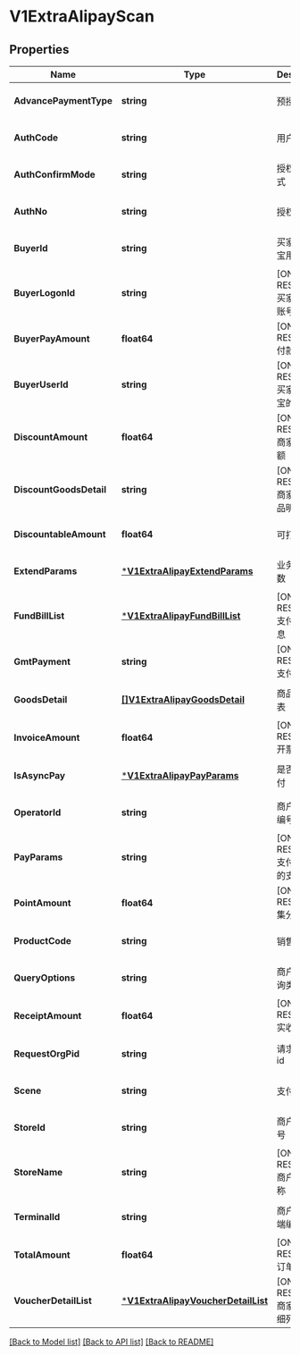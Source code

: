 # V1ExtraAlipayScan

## Properties
Name | Type | Description | Notes
------------ | ------------- | ------------- | -------------
**AdvancePaymentType** | **string** | 预授权类型 | [optional] [default to null]
**AuthCode** | **string** | 用户的条码 | [optional] [default to null]
**AuthConfirmMode** | **string** | 授权确认方式 | [optional] [default to null]
**AuthNo** | **string** | 授权号 | [optional] [default to null]
**BuyerId** | **string** | 买家的支付宝用户id | [optional] [default to null]
**BuyerLogonId** | **string** | [ONLY IN RESPONSE] 买家支付宝账号 | [optional] [default to null]
**BuyerPayAmount** | **float64** | [ONLY IN RESPONSE] 付款金额 | [optional] [default to null]
**BuyerUserId** | **string** | [ONLY IN RESPONSE] 买家在支付宝的用户id | [optional] [default to null]
**DiscountAmount** | **float64** | [ONLY IN RESPONSE] 商家优惠金额 | [optional] [default to null]
**DiscountGoodsDetail** | **string** | [ONLY IN RESPONSE] 商家优惠商品明细 | [optional] [default to null]
**DiscountableAmount** | **float64** | 可打折金额 | [optional] [default to null]
**ExtendParams** | [***V1ExtraAlipayExtendParams**](v1ExtraAlipayExtendParams.md) | 业务扩展参数 | [optional] [default to null]
**FundBillList** | [***V1ExtraAlipayFundBillList**](v1ExtraAlipayFundBillList.md) | [ONLY IN RESPONSE] 支付金额信息 | [optional] [default to null]
**GmtPayment** | **string** | [ONLY IN RESPONSE] 支付时间 | [optional] [default to null]
**GoodsDetail** | [**[]V1ExtraAlipayGoodsDetail**](v1ExtraAlipayGoodsDetail.md) | 商品明细列表 | [optional] [default to null]
**InvoiceAmount** | **float64** | [ONLY IN RESPONSE] 开票金额 | [optional] [default to null]
**IsAsyncPay** | [***V1ExtraAlipayPayParams**](v1ExtraAlipayPayParams.md) | 是否异步支付 | [optional] [default to null]
**OperatorId** | **string** | 商户操作员编号 | [optional] [default to null]
**PayParams** | **string** | [ONLY IN RESPONSE] 支付宝返回的支付参数 | [optional] [default to null]
**PointAmount** | **float64** | [ONLY IN RESPONSE] 集分宝金额 | [optional] [default to null]
**ProductCode** | **string** | 销售产品码 | [optional] [default to null]
**QueryOptions** | **string** | 商户授权查询类型 | [optional] [default to null]
**ReceiptAmount** | **float64** | [ONLY IN RESPONSE] 实收金额 | [optional] [default to null]
**RequestOrgPid** | **string** | 请求方机构id | [optional] [default to null]
**Scene** | **string** | 支付场景 | [optional] [default to null]
**StoreId** | **string** | 商户门店编号 | [optional] [default to null]
**StoreName** | **string** | [ONLY IN RESPONSE] 商户门店名称 | [optional] [default to null]
**TerminalId** | **string** | 商户机具终端编号 | [optional] [default to null]
**TotalAmount** | **float64** | [ONLY IN RESPONSE] 订单金额 | [optional] [default to null]
**VoucherDetailList** | [***V1ExtraAlipayVoucherDetailList**](v1ExtraAlipayVoucherDetailList.md) | [ONLY IN RESPONSE] 商家优惠明细列表 | [optional] [default to null]

[[Back to Model list]](../README.md#documentation-for-models) [[Back to API list]](../README.md#documentation-for-api-endpoints) [[Back to README]](../README.md)


